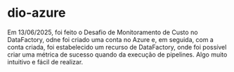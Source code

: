 # dio-azure

Em 13/06/2025, foi feito o Desafio de Monitoramento de Custo no DataFactory, odne foi criado uma conta no Azure e, em seguida, com a conta criada, foi estabelecido um recurso de DataFactory, onde foi possível criar uma métrica de sucesso quando da execução de pipelines.
Algo muito intuitivo e fácil de realizar.
